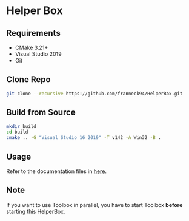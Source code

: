 # Helper Box

## Requirements

* CMake 3.21+
* Visual Studio 2019
* Git

## Clone Repo

```bash
git clone --recursive https://github.com/franneck94/HelperBox.git
```

## Build from Source

```bash
mkdir build
cd build
cmake .. -G "Visual Studio 16 2019" -T v142 -A Win32 -B .
```

## Usage

Refer to the documentation files in [here](./docs/).

## Note

If you want to use Toolbox in parallel, you have to start Toolbox **before** starting this HelperBox.
